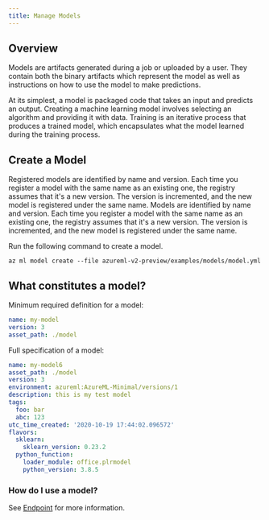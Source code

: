 ```yaml
---
title: Manage Models
---
```


## Overview

Models are artifacts generated during a job or uploaded by a user. They contain both the binary artifacts which represent the model as well as instructions on how to use the model to make predictions.

At its simplest, a model is packaged code that takes an input and predicts an output. Creating a machine learning model involves selecting an algorithm and providing it with data. Training is an iterative process that produces a trained model, which encapsulates what the model learned during the training process.	

## Create a Model
Registered models are identified by name and version. Each time you register a model with the same name as an existing one, the registry assumes that it's a new version. The version is incremented, and the new model is registered under the same name.	Models are identified by name and version. Each time you register a model with the same name as an existing one, the registry assumes that it's a new version. The version is incremented, and the new model is registered under the same name. 

Run the following command to create a model.
```console
az ml model create --file azureml-v2-preview/examples/models/model.yml
```

## What constitutes a model?
Minimum required definition for a model:
```yml
name: my-model
version: 3
asset_path: ./model
```

Full specification of a model:
```yml
name: my-model6
asset_path: ./model
version: 3
environment: azureml:AzureML-Minimal/versions/1
description: this is my test model
tags:
  foo: bar
  abc: 123
utc_time_created: '2020-10-19 17:44:02.096572'
flavors:
  sklearn:
    sklearn_version: 0.23.2
  python_function:
    loader_module: office.plrmodel
    python_version: 3.8.5
```

### How do I use a model?
See [Endpoint](endpoint.md) for more information.
